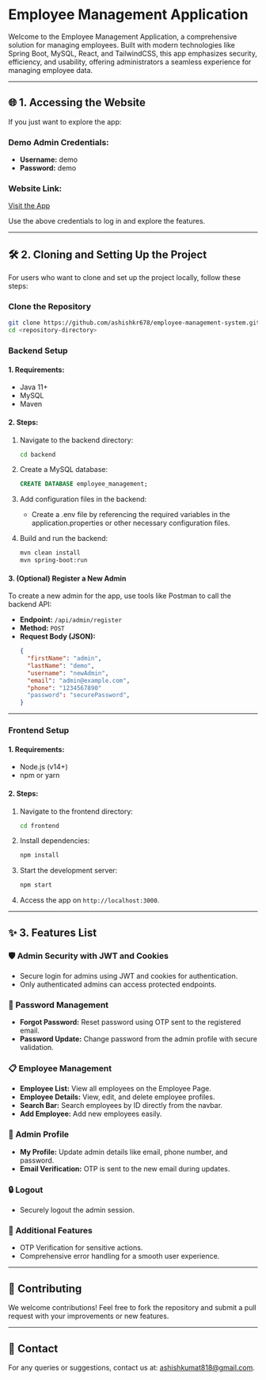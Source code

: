 # Employee Management Application

Welcome to the Employee Management Application, a comprehensive solution for managing employees. Built with modern technologies like Spring Boot, MySQL, React, and TailwindCSS, this app emphasizes security, efficiency, and usability, offering administrators a seamless experience for managing employee data.

---

## 🌐 1. Accessing the Website
If you just want to explore the app:

### Demo Admin Credentials:
- **Username:** demo  
- **Password:** demo

### Website Link:
[Visit the App](https://employee-management-system-dkbvlewk1.vercel.app)

Use the above credentials to log in and explore the features.

---

## 🛠️ 2. Cloning and Setting Up the Project
For users who want to clone and set up the project locally, follow these steps:

### Clone the Repository
```bash
git clone https://github.com/ashishkr678/employee-management-system.git
cd <repository-directory>
```

### Backend Setup

#### 1. **Requirements:**
- Java 11+
- MySQL
- Maven

#### 2. **Steps:**
1. Navigate to the backend directory:
   ```bash
   cd backend
   ```

2. Create a MySQL database:
   ```sql
   CREATE DATABASE employee_management;
   ```

3. Add configuration files in the backend:
   - Create a .env file by referencing the required variables in the application.properties or other necessary configuration files.

4. Build and run the backend:
   ```bash
   mvn clean install
   mvn spring-boot:run
   ```

#### 3. **(Optional) Register a New Admin**
To create a new admin for the app, use tools like Postman to call the backend API:
- **Endpoint:** `/api/admin/register`
- **Method:** `POST`
- **Request Body (JSON):**
   ```json
   {
     "firstName": "admin",
     "lastName": "demo",
     "username": "newAdmin",
     "email": "admin@example.com",
     "phone": "1234567890"
     "password": "securePassword",
   }
   ```

---

### Frontend Setup

#### 1. **Requirements:**
- Node.js (v14+)
- npm or yarn

#### 2. **Steps:**
1. Navigate to the frontend directory:
   ```bash
   cd frontend
   ```

2. Install dependencies:
   ```bash
   npm install
   ```

3. Start the development server:
   ```bash
   npm start
   ```

4. Access the app on `http://localhost:3000`.

---

## ✨ 3. Features List

### 🛡️ Admin Security with JWT and Cookies
- Secure login for admins using JWT and cookies for authentication.
- Only authenticated admins can access protected endpoints.

### 🔑 Password Management
- **Forgot Password:** Reset password using OTP sent to the registered email.
- **Password Update:** Change password from the admin profile with secure validation.

### 📋 Employee Management
- **Employee List:** View all employees on the Employee Page.
- **Employee Details:** View, edit, and delete employee profiles.
- **Search Bar:** Search employees by ID directly from the navbar.
- **Add Employee:** Add new employees easily.

### 👤 Admin Profile
- **My Profile:** Update admin details like email, phone number, and password.
- **Email Verification:** OTP is sent to the new email during updates.

### 🔒 Logout
- Securely logout the admin session.

### 🚀 Additional Features
- OTP Verification for sensitive actions.
- Comprehensive error handling for a smooth user experience.

---

## 📝 Contributing
We welcome contributions! Feel free to fork the repository and submit a pull request with your improvements or new features.

---

## 📧 Contact
For any queries or suggestions, contact us at: ashishkumat818@gmail.com.

